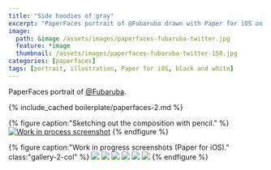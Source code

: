 ```yaml
---
title: "Side hoodies of gray"
excerpt: "PaperFaces portrait of @Fubaruba drawn with Paper for iOS on an iPad."
image: 
  path: &image /assets/images/paperfaces-fubaruba-twitter.jpg 
  feature: *image
  thumbnail: /assets/images/paperfaces-fubaruba-twitter-150.jpg
categories: [paperfaces]
tags: [portrait, illustration, Paper for iOS, black and white]
---
```


PaperFaces portrait of [@Fubaruba](https://twitter.com/Fubaruba).

{% include_cached boilerplate/paperfaces-2.md %}

{% figure caption:"Sketching out the composition with pencil." %}
[![Work in process screenshot](/assets/images/paperfaces-fubaruba-process-1-750.jpg)](/assets/images/paperfaces-fubaruba-process-1-lg.jpg)
{% endfigure %}

{% figure caption:"Work in progress screenshots (Paper for iOS)." class:"gallery-2-col" %}
[![](/assets/images/paperfaces-fubaruba-process-2-600.jpg)](/assets/images/paperfaces-fubaruba-process-2-lg.jpg)
[![](/assets/images/paperfaces-fubaruba-process-3-600.jpg)](/assets/images/paperfaces-fubaruba-process-3-lg.jpg)
[![](/assets/images/paperfaces-fubaruba-process-4-600.jpg)](/assets/images/paperfaces-fubaruba-process-4-lg.jpg)
[![](/assets/images/paperfaces-fubaruba-process-5-600.jpg)](/assets/images/paperfaces-fubaruba-process-5-lg.jpg)
[![](/assets/images/paperfaces-fubaruba-process-6-600.jpg)](/assets/images/paperfaces-fubaruba-process-6-lg.jpg)
[![](/assets/images/paperfaces-fubaruba-process-7-600.jpg)](/assets/images/paperfaces-fubaruba-process-7-lg.jpg)
{% endfigure %}
